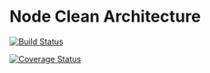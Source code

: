 # Node Clean Architecture

[![Build Status](https://travis-ci.org/alan-nascimento/node-api-clean-architecture.svg?branch=master)](https://travis-ci.org/alan-nascimento/node-api-clean-architecture)

[![Coverage Status](https://coveralls.io/repos/github/alan-nascimento/node-api-clean-architecture/badge.svg?branch=master)](https://coveralls.io/github/alan-nascimento/node-api-clean-architecture?branch=master)
